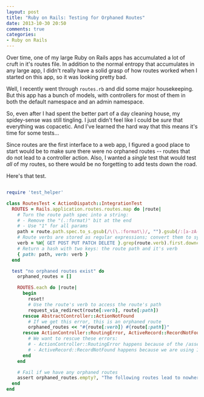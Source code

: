 ```yaml
---
layout: post
title: "Ruby on Rails: Testing for Orphaned Routes"
date: 2013-10-30 20:50
comments: true
categories:
- Ruby on Rails
---
```


Over time, one of my large Ruby on Rails apps has accumulated a lot of cruft in it's routes file. In addition to the normal entropy that accumulates in any large app, I didn't really have a solid grasp of how routes worked when I started on this app, so it was looking pretty bad.

Well, I recently went through `routes.rb` and did some major housekeeping. But this app has a bunch of models, with controllers for most of them in both the default namespace and an admin namespace.

So, even after I had spent the better part of a day cleaning house, my spidey-sense was still tingling. I just didn't feel like I could be _sure_ that everything was copacetic. And I've learned the hard way that this means it's time for some tests...

Since routes are the first interface to a web app, I figured a good place to start would be to make sure there were no orphaned routes -- routes that do not lead to a controller action. Also, I wanted a _single_ test that would test _all_ of my routes, so there would be no forgetting to add tests down the road.

Here's that test.

``` ruby test/integration/routes_test.rb

require 'test_helper'

class RoutesTest < ActionDispatch::IntegrationTest
  ROUTES = Rails.application.routes.routes.map do |route|
    # Turn the route path spec into a string:
    # - Remove the "(.:format)" bit at the end
    # - Use "1" for all params
    path = route.path.spec.to_s.gsub(/\(\.:format\)/, "").gsub(/:[a-zA-Z_]+/, "1")
    # Route verbs are stored as regular expressions; convert them to symbols
    verb = %W{ GET POST PUT PATCH DELETE }.grep(route.verb).first.downcase.to_sym
    # Return a hash with two keys: the route path and it's verb
    { path: path, verb: verb }
  end

  test "no orphaned routes exist" do
    orphaned_routes = []

    ROUTES.each do |route|
      begin
        reset!
        # Use the route's verb to access the route's path
        request_via_redirect(route[:verb], route[:path])
      rescue AbstractController::ActionNotFound
        # If we get this error, this is an orphaned route
        orphaned_routes << "#{route[:verb]} #{route[:path]}"
      rescue ActionController::RoutingError, ActiveRecord::RecordNotFound
        # We want to rescue these errors:
        # - ActionController::RoutingError happens because of the /assets route
        # - ActiveRecord::RecordNotFound happens because we are using 1 for all the route params
      end
    end

    # Fail if we have any orphaned routes
    assert orphaned_routes.empty?, "The following routes lead to nowhere: \n\t#{orphaned_routes.uniq.join("\n\t")}"
  end
end
```
